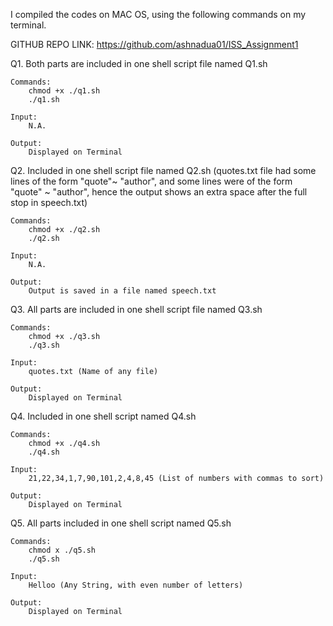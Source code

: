 I compiled the codes on MAC OS, using the following commands on my terminal.

GITHUB REPO LINK: https://github.com/ashnadua01/ISS_Assignment1

Q1. 
    Both parts are included in one shell script file named Q1.sh

    Commands:
        chmod +x ./q1.sh
        ./q1.sh

    Input:
        N.A.

    Output:
        Displayed on Terminal

Q2.
    Included in one shell script file named Q2.sh
    (quotes.txt file had some lines of the form "quote"~ "author",
    and some lines were of the form "quote" ~ "author", hence the 
    output shows an extra space after the full stop in speech.txt)

    Commands:
        chmod +x ./q2.sh
        ./q2.sh

    Input:
        N.A.

    Output:
        Output is saved in a file named speech.txt

Q3.
    All parts are included in one shell script file named Q3.sh

    Commands:
        chmod +x ./q3.sh
        ./q3.sh
    
    Input:
        quotes.txt (Name of any file)
    
    Output:
        Displayed on Terminal

Q4.
    Included in one shell script named Q4.sh

    Commands:
        chmod +x ./q4.sh
        ./q4.sh

    Input:
        21,22,34,1,7,90,101,2,4,8,45 (List of numbers with commas to sort)

    Output:
        Displayed on Terminal

Q5.
    All parts included in one shell script named Q5.sh

    Commands:
        chmod x ./q5.sh
        ./q5.sh
    
    Input:
        Helloo (Any String, with even number of letters)

    Output:
        Displayed on Terminal







